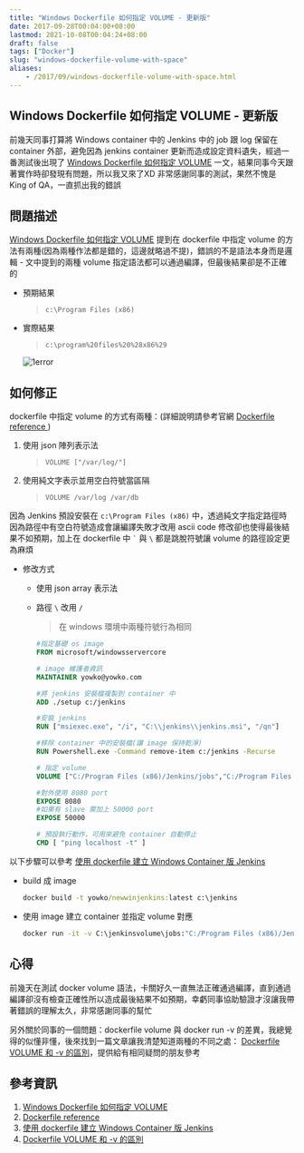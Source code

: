 ```yaml
---
title: "Windows Dockerfile 如何指定 VOLUME - 更新版"
date: 2017-09-28T00:04:00+08:00
lastmod: 2021-10-08T00:04:24+08:00
draft: false
tags: ["Docker"]
slug: "windows-dockerfile-volume-with-space"
aliases:
    - /2017/09/windows-dockerfile-volume-with-space.html
---
```

## Windows Dockerfile 如何指定 VOLUME - 更新版

前幾天同事打算將 Windows container 中的 Jenkins 中的 job 跟 log 保留在 container 外部，避免因為 jenkins container 更新而造成設定資料遺失，經過一番測試後出現了 [Windows Dockerfile 如何指定 VOLUME](/windows-dockerfile-volume) 一文，結果同事今天跟著實作時卻發現有問題，所以我又來了XD 非常感謝同事的測試，果然不愧是 King of QA，一直抓出我的錯誤

## 問題描述

[Windows Dockerfile 如何指定 VOLUME](/windows-dockerfile-volume) 提到在 dockerfile 中指定 volume 的方法有兩種(因為兩種作法都是錯的，這邊就略過不提)，錯誤的不是語法本身而是邏輯 - 文中提到的兩種 volume 指定語法都可以通過編譯，但最後結果卻是不正確的

* 預期結果

    > `c:\Program Files (x86)`

* 實際結果

    > `c:\program%20files%20%28x86%29`

    ![1error](https://user-images.githubusercontent.com/3851540/30923800-78f6164a-a3df-11e7-9ad8-750718451cfb.png)

## 如何修正

dockerfile 中指定 volume 的方式有兩種：(詳細說明請參考官網 [Dockerfile reference ](https://docs.docker.com/engine/reference/builder/#volume))

1. 使用 json 陣列表示法

    > `VOLUME ["/var/log/"]`

2. 使用純文字表示並用空白符號當區隔

    > `VOLUME /var/log /var/db`

因為 Jenkins 預設安裝在 `c:\Program Files (x86)` 中，透過純文字指定路徑時因為路徑中有空白符號造成會讓編譯失敗才改用 ascii code 修改卻也使得最後結果不如預期，加上在 dockerfile 中 <code>`</code> 與 <code>\\</code> 都是跳脫符號讓 volume 的路徑設定更為麻煩

* 修改方式
  * 使用 json array 表示法
  * 路徑 `\` 改用 `/`

    > 在 windows 環境中兩種符號行為相同

    ```dockerfile
    #指定基礎 os image
    FROM microsoft/windowsservercore

    # image 維護者資訊
    MAINTAINER yowko@yowko.com

    #將 jenkins 安裝檔複製到 container 中
    ADD ./setup c:/jenkins

    #安裝 jenkins
    RUN ["msiexec.exe", "/i", "C:\\jenkins\\jenkins.msi", "/qn"]

    #移除 container 中的安裝檔(讓 image 保持乾淨)
    RUN Powershell.exe -Command remove-item c:/jenkins -Recurse

    # 指定 volume
    VOLUME ["C:/Program Files (x86)/Jenkins/jobs","C:/Program Files (x86)/Jenkins/logs"]

    #對外使用 8080 port
    EXPOSE 8080  
    #如果有 slave 需加上 50000 port
    EXPOSE 50000

    # 預設執行動作，可用來避免 container 自動停止
    CMD [ "ping localhost -t" ]
    ```

以下步驟可以參考 [使用 dockerfile 建立 Windows Container 版 Jenkins](/dockerfile-windows-container-jenkins)

* build 成 image

    ```cmd
    docker build -t yowko/newwinjenkins:latest c:\jenkins
    ```

* 使用 image 建立 container 並指定 volume 對應

    ```cmd
    docker run -it -v C:\jenkinsvolume\jobs:"C:/Program Files (x86)/Jenkins/jobs" -v C:\jenkinsvolume\logs:"C:/Program Files (x86)/Jenkins/logs" -p 8080:8080 yowko/newwinjenkins:latest
    ```

## 心得

前幾天在測試 docker volume 語法，卡關好久一直無法正確通過編譯，直到通過編譯卻沒有檢查正確性所以造成最後結果不如預期，幸虧同事協助驗證才沒讓我帶著錯誤的理解太久，非常感謝同事的幫忙

另外關於同事的一個問題：dockerfile volume 與 docker run -v 的差異，我總覺得的似懂非懂，後來找到一篇文章讓我清楚知道兩種的不同之處： [Dockerfile VOLUME 和 -v 的區別](http://elickzhao.github.io/2016/04/Dockerfile%20VOLUME%20%E5%92%8C%20-v%20%E7%9A%84%E5%8C%BA%E5%88%AB/)，提供給有相同疑問的朋友參考

## 參考資訊

1. [Windows Dockerfile 如何指定 VOLUME](/windows-dockerfile-volume)
2. [Dockerfile reference](https://docs.docker.com/engine/reference/builder/#volume)
3. [使用 dockerfile 建立 Windows Container 版 Jenkins](/dockerfile-windows-container-jenkins)
4. [Dockerfile VOLUME 和 -v 的區別](http://elickzhao.github.io/2016/04/Dockerfile%20VOLUME%20%E5%92%8C%20-v%20%E7%9A%84%E5%8C%BA%E5%88%AB/)
